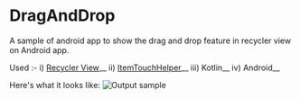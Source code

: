 # DragAndDrop

A sample of android app to show the drag and drop feature in recycler view on Android app. 

Used :-
    i)   [Recycler View][1]__
    ii)  [ItemTouchHelper][2]__
    iii) Kotlin__
    iv)  Android__
    
    
 Here's what it looks like:
![Output sample](https://j.gifs.com/r8G7kk.gif)



  [1]: https://developer.android.com/guide/topics/ui/layout/recyclerview
  [2]: https://developer.android.com/reference/androidx/recyclerview/widget/ItemTouchHelper.SimpleCallback
  
